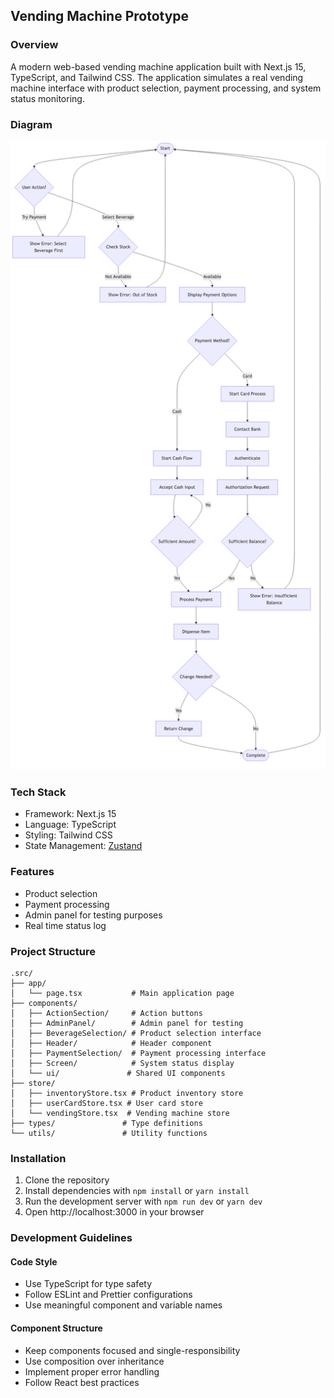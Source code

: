## Vending Machine Prototype

### Overview
A modern web-based vending machine application built with Next.js 15, TypeScript, and Tailwind CSS. The application simulates a real vending machine interface with product selection, payment processing, and system status monitoring.

### Diagram 
 ![Vending Machine Prototype Diagram](https://github.com/regisBafutwabo/regis-vending-machine/blob/main/public/vending-machine-activity-diagram.png)
### Tech Stack
 - Framework: Next.js 15
 - Language: TypeScript
 - Styling: Tailwind CSS
 - State Management: [Zustand](https://github.com/pmndrs/zustand)

### Features
 - Product selection
 - Payment processing
 - Admin panel for testing purposes
 - Real time status log

### Project Structure
```
.src/
├── app/
│   └── page.tsx           # Main application page
├── components/
│   ├── ActionSection/     # Action buttons
│   ├── AdminPanel/        # Admin panel for testing
│   ├── BeverageSelection/ # Product selection interface
│   ├── Header/            # Header component
│   ├── PaymentSelection/  # Payment processing interface
│   ├── Screen/            # System status display
│   └── ui/               # Shared UI components
├── store/
│   ├── inventoryStore.tsx # Product inventory store
│   ├── userCardStore.tsx # User card store
│   └── vendingStore.tsx  # Vending machine store
├── types/               # Type definitions
└── utils/               # Utility functions
```

### Installation
1. Clone the repository
2. Install dependencies with `npm install` or `yarn install`
3. Run the development server with `npm run dev` or `yarn dev`
4. Open http://localhost:3000 in your browser

### Development Guidelines
 #### Code Style
 - Use TypeScript for type safety
 - Follow ESLint and Prettier configurations
 - Use meaningful component and variable names
  
#### Component Structure
 - Keep components focused and single-responsibility
 - Use composition over inheritance
 - Implement proper error handling
 - Follow React best practices
